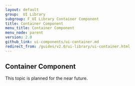```yaml
---
layout: default
group:  UI Library
subgroup: F_UI Library Container Component
title: Container Component
menu_title: Container Component
menu_node: parent
version: 2.0
github_link: ui-components/ui-container.md
redirect_from: /guides/v2.0/ui-library/ui-container.html
---
```


<h2 id="container">Container Component</h2>

This topic is planned for the near future.
